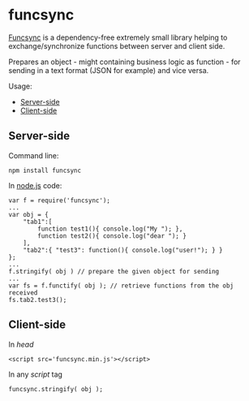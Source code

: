 funcsync
========

[Funcsync](https://github.com/imrefazekas/funcsync) is a dependency-free extremely small library helping to exchange/synchronize functions between server and client side. 

Prepares an object - might containing business logic as function - for sending in a text format (JSON for example) and vice versa.

Usage:

- [Server-side](#server-side)
- [Client-side](#client-side)


## Server-side

Command line:

	npm install funcsync

In [node.js](www.nodejs.org) code:

	var f = require('funcsync');
	...
	var obj = {
		"tab1":[
			function test1(){ console.log("My "); },
			function test2(){ console.log("dear "); }
		],
		"tab2":{ "test3": function(){ console.log("user!"); } }
	};
	...
	f.stringify( obj ) // prepare the given object for sending
	...
	var fs = f.functify( obj ); // retrieve functions from the obj received
	fs.tab2.test3();

## Client-side

In _head_

	<script src='funcsync.min.js'></script>

In any _script_ tag

	funcsync.stringify( obj );
